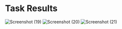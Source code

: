 # Task Results

![Screenshot (19)](https://user-images.githubusercontent.com/69674868/122008343-90be0600-cdd6-11eb-98ba-3012d11ca623.png)
![Screenshot (20)](https://user-images.githubusercontent.com/69674868/122008357-9582ba00-cdd6-11eb-8d4f-1b5ee0508a31.png)
![Screenshot (21)](https://user-images.githubusercontent.com/69674868/122008377-9c113180-cdd6-11eb-8913-ff9eb84c9859.png)
